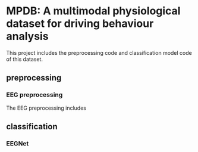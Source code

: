 # MPDB: A multimodal physiological dataset for driving behaviour analysis
This project includes the preprocessing code and classification model code of this dataset.
## preprocessing
### EEG preprocessing
The EEG preprocessing includes 

## classification
### EEGNet

